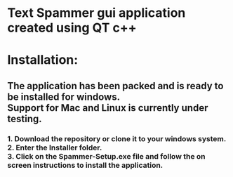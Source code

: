 <h1>Text Spammer gui application created using QT c++</h1>

 <h1>Installation:</h1>
 <h2>The application has been packed and is ready to be installed for windows.<br> Support for Mac and Linux is currently under testing.</h2>
<h3>1. Download the repository or clone it to your windows system.<br>
  2. Enter the Installer folder.<br>
  3. Click on the Spammer-Setup.exe file and follow the on screen instructions to install the application.
 </h3>

